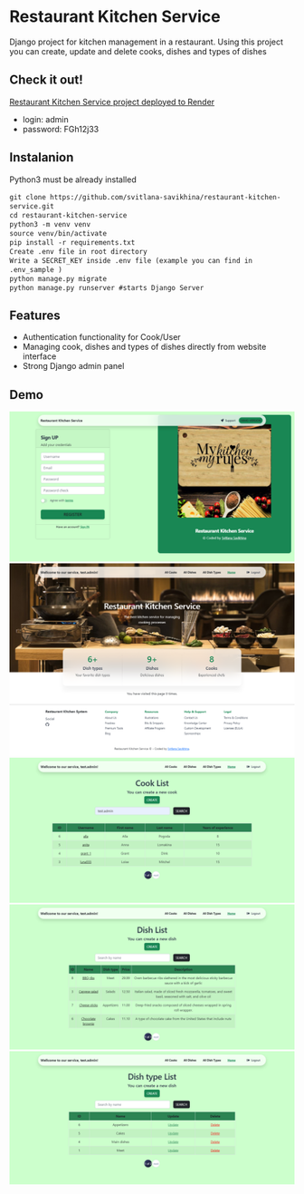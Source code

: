 # Restaurant Kitchen Service
Django project for kitchen management in a restaurant. 
Using this project you can create, update and delete cooks, dishes and types of dishes

## Check it out!
[Restaurant Kitchen Service project deployed to Render](link)

* login: admin
* password: FGh12j33

## Instalanion
Python3 must be already installed

```shell
git clone https://github.com/svitlana-savikhina/restaurant-kitchen-service.git
cd restaurant-kitchen-service
python3 -m venv venv
source venv/bin/activate
pip install -r requirements.txt
Create .env file in root directory
Write a SECRET_KEY inside .env file (example you can find in .env_sample )
python manage.py migrate
python manage.py runserver #starts Django Server
```
## Features
* Authentication functionality for Cook/User
* Managing cook, dishes and types of dishes directly from website interface 
* Strong Django admin panel 

## Demo
![website interface](register.png)
![website interface](home_page.png)
![website interface](cook_list_page.png)
![website interface](dish_list_page.png)
![website interface](dish_type_list_page.png)